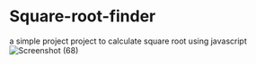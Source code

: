 # Square-root-finder
a simple project project to calculate square root using javascript
![Screenshot (68)](https://github.com/Saniyakhan7543/Square-root-finder/assets/133801644/f6e0ea05-9c5f-44b7-9995-b7cf72ec1bfa)
